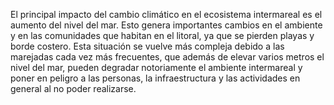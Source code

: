 El principal impacto del cambio climático en el ecosistema intermareal es el aumento del nivel del mar. Esto genera importantes cambios en el ambiente y en las comunidades que habitan en el litoral, ya que se pierden playas y borde costero. Esta situación se vuelve más compleja  debido a las marejadas cada vez más frecuentes, que además de elevar varios metros el nivel del mar, pueden degradar notoriamente el ambiente intermareal y poner en peligro a las personas, la infraestructura y las actividades en general al no poder realizarse.